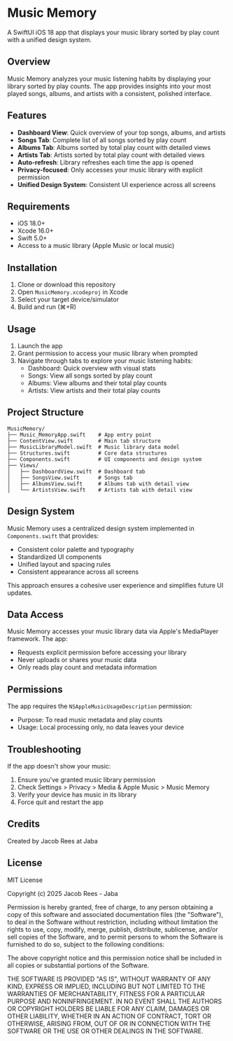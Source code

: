 # Music Memory

A SwiftUI iOS 18 app that displays your music library sorted by play count with a unified design system.

## Overview

Music Memory analyzes your music listening habits by displaying your library sorted by play counts. The app provides insights into your most played songs, albums, and artists with a consistent, polished interface.

## Features

- **Dashboard View**: Quick overview of your top songs, albums, and artists
- **Songs Tab**: Complete list of all songs sorted by play count
- **Albums Tab**: Albums sorted by total play count with detailed views
- **Artists Tab**: Artists sorted by total play count with detailed views
- **Auto-refresh**: Library refreshes each time the app is opened
- **Privacy-focused**: Only accesses your music library with explicit permission
- **Unified Design System**: Consistent UI experience across all screens

## Requirements

- iOS 18.0+
- Xcode 16.0+
- Swift 5.0+
- Access to a music library (Apple Music or local music)

## Installation

1. Clone or download this repository
2. Open `MusicMemory.xcodeproj` in Xcode
3. Select your target device/simulator
4. Build and run (⌘+R)

## Usage

1. Launch the app
2. Grant permission to access your music library when prompted
3. Navigate through tabs to explore your music listening habits:
   - Dashboard: Quick overview with visual stats
   - Songs: View all songs sorted by play count
   - Albums: View albums and their total play counts
   - Artists: View artists and their total play counts

## Project Structure

```
MusicMemory/
├── Music_MemoryApp.swift    # App entry point
├── ContentView.swift        # Main tab structure
├── MusicLibraryModel.swift  # Music library data model
├── Structures.swift         # Core data structures
├── Components.swift         # UI components and design system
├── Views/
│   ├── DashboardView.swift  # Dashboard tab
│   ├── SongsView.swift      # Songs tab
│   ├── AlbumsView.swift     # Albums tab with detail view
│   └── ArtistsView.swift    # Artists tab with detail view
```

## Design System

Music Memory uses a centralized design system implemented in `Components.swift` that provides:

- Consistent color palette and typography
- Standardized UI components
- Unified layout and spacing rules
- Consistent appearance across all screens

This approach ensures a cohesive user experience and simplifies future UI updates.

## Data Access

Music Memory accesses your music library data via Apple's MediaPlayer framework. The app:

- Requests explicit permission before accessing your library
- Never uploads or shares your music data
- Only reads play count and metadata information

## Permissions

The app requires the `NSAppleMusicUsageDescription` permission:

- Purpose: To read music metadata and play counts
- Usage: Local processing only, no data leaves your device

## Troubleshooting

If the app doesn't show your music:

1. Ensure you've granted music library permission
2. Check Settings > Privacy > Media & Apple Music > Music Memory
3. Verify your device has music in its library
4. Force quit and restart the app

## Credits

Created by Jacob Rees at Jaba

## License

MIT License

Copyright (c) 2025 Jacob Rees - Jaba

Permission is hereby granted, free of charge, to any person obtaining a copy
of this software and associated documentation files (the "Software"), to deal
in the Software without restriction, including without limitation the rights
to use, copy, modify, merge, publish, distribute, sublicense, and/or sell
copies of the Software, and to permit persons to whom the Software is
furnished to do so, subject to the following conditions:

The above copyright notice and this permission notice shall be included in all
copies or substantial portions of the Software.

THE SOFTWARE IS PROVIDED "AS IS", WITHOUT WARRANTY OF ANY KIND, EXPRESS OR
IMPLIED, INCLUDING BUT NOT LIMITED TO THE WARRANTIES OF MERCHANTABILITY,
FITNESS FOR A PARTICULAR PURPOSE AND NONINFRINGEMENT. IN NO EVENT SHALL THE
AUTHORS OR COPYRIGHT HOLDERS BE LIABLE FOR ANY CLAIM, DAMAGES OR OTHER
LIABILITY, WHETHER IN AN ACTION OF CONTRACT, TORT OR OTHERWISE, ARISING FROM,
OUT OF OR IN CONNECTION WITH THE SOFTWARE OR THE USE OR OTHER DEALINGS IN THE
SOFTWARE.
